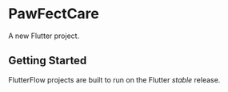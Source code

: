 # PawFectCare

A new Flutter project.

## Getting Started

FlutterFlow projects are built to run on the Flutter _stable_ release.
